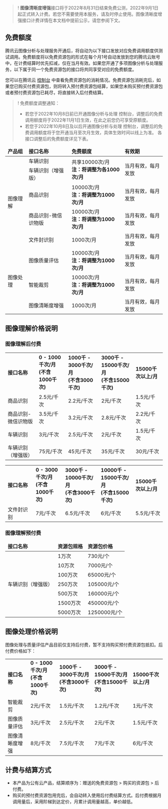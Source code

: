 >! **图像清晰度增强**接口将于2022年8月31日结束免费公测，2022年9月1日起正式转入计费。若您不需要使用本服务，请及时停止使用。图像清晰度增强接口计费详情在本文档中提前公示，请您参阅下文。

## 免费额度

腾讯云图像分析与处理服务开通后，将自动为以下接口发放对应免费调用额度供测试调用。免费额度将以免费资源包的形式在每个月1号自动发放到您的腾讯云账号中，在计费结算时优先扣减，仅在当月有效。如果您开通了多项图像分析与处理服务，以下属于同一个免费资源包的接口将共同享受对应的免费额度。

您可以在腾讯云 [控制台](https://console.cloud.tencent.com/tiia/detectlabel) 中查看免费资源包的消耗情况。免费资源包消耗完后，如果您已购买付费资源包，则将转入预付费资源包结算，如果您未购买预付费资源包或者预付费资源包已耗尽，将直接转入后付费结算。


>! 免费额度调整通知：
>- 若您于2022年10月8日前已开通图像分析与处理 控制台，调整后的免费调用额度将于2022年11月1日生效，在此之前您仍可享受原额度。
>- 若您于2022年10月8日及以后开通图像分析与处理 控制台，调整后的免费调用额度将于您开通当月至次月生效，具体生效时间以线上为准。
各接口调整后的免费额度详见下表。

<table>
<thead>
<tr>
<td><strong>产品组</strong></td>
<td><strong>接口名称</strong></td>
<td><strong>免费额度</strong></td>
<td><strong>有效期</strong></td>
</tr>
</thead>
<tbody><tr>
<td rowspan="5">图像理解</td>
<td>车辆识别</td>
<td  rowspan="2">共享10000次/月<br><strong>注：将调整为各1000次/月</strong></td>
<td rowspan="2">当月有效，每月发放</td>
</tr>
<tr> 
<td>车辆识别（增强版）</td> 
</tr>
<tr> 
<td>商品识别</td>
<td>10000次/月<br><strong>注：将调整为1000次/月</strong></td>
<td>当月有效，每月发放</td>
</tr>
<tr> 
<td>商品识别-微信识物版</td>
<td>10000次/月<br><strong>注：将调整为1000次/月</strong></td>
<td>当月有效，每月发放</td>
</tr>
<tr> 
<td>文件封识别</td>
<td>1000次/月</td>
<td>当月有效，每月发放</td>
</tr>
<tr>
<td rowspan="3">图像处理</td>
<td>图像质量评估</td>
<td>10000次/月<br><strong>注：将调整为1000次/月</strong></td>
<td>当月有效，每月发放</td>
</tr>
<tr> 
<td>智能裁剪</td>
<td>10000次/月<br><strong>注：将调整为1000次/月</strong></td>
<td>当月有效，每月发放</td>
</tr>
<tr> 
<td>图像清晰度增强</td>
<td>1000次/月</td>
<td>当月有效，每月发放</td>
</tr>
</tbody></table>

## 图像理解价格说明


### 图像理解后付费

<table>
  <tbody>
    <tr >
      <td width="200px">
        <strong>接口名称</strong></td>
      <td width="160px">
        <strong>0 - 1000千次/月</br>(不含1000千次)</strong></td>
      <td width="200px">
			<strong>1000千 - 3000千次/月</br>(不含3000千次) </strong></td>
      <td width="190px">
			<strong >3000千 - 15000千次/月</br>(不含15000千次) </strong></td>
      <td width="140px">
        <strong >15000千次以上/月</strong></td>
    </tr>
    <tr >
      <td >商品识别</td>
      <td >2.5元/千次</td>
      <td >2.2元/千次</td>
      <td >2元/千次</td>
      <td >1.5元/千次</td></tr>
    <tr >
      <td >商品识别-微信识物版</td>
      <td>3.5元/千次</td>
      <td >3.2元/千次</td>
      <td >2.8元/千次</td>
      <td >2.2元/千次</td></tr>
    <tr >
      <td >车辆识别</td>
      <td >3元/千次</td>
      <td>2.5元/千次</td>
      <td>2元/千次</td>
      <td >1.5元/千次</td></tr>
     <tr >
      <td >车辆识别（增强版）</td>
      <td >75元/千次</td>
      <td>45元/千次</td>
      <td>35元/千次</td>
      <td >30元/千次</td></tr>
	</tr>
  </tbody>
</table>

<table>
  <tbody>
    <tr >
    <td width="200px">
        <strong>接口名称</strong></td>
      <td width="160px">
        <strong>0 - 3000千次/月</br>(不含1000千次)</strong></td>
      <td width="200px">
			<strong>3000千 - 10000千次/月</br>(不含3000千次) </strong></td>
      <td width="190px">
			<strong >10000千 - 15000千次/月</br>(不含15000千次) </strong></td>
      <td width="140px">
        <strong >15000千次以上/月</strong></td>
    </tr>
    <td >文件封识别</td>
     <td >7元/千次</td>
     <td>6.5元/千次</td>
     <td >6元/千次</td>
     <td>5.5元/千次</td></tr>
</table>


### 图像理解预付费

<table>
<thead>
<tr>
<td>  <strong> 接口名称  </strong></td>
<td><strong>资源包规格</strong></td>
<td><strong>资源包价格</strong></td>
</tr>
</thead>
<tbody><tr>
<td rowspan="8">车辆识别（增强版）</td>
<td>1万次</td>
<td>730元/个</td>
</tr>
<tr> 
<td>10万次</td>
<td>7000元/个</td>
</tr>
<tr> 
<td>100万次</td>
<td>65000元/个</td>
</tr>
<tr> 
<td>250万次</td>
<td>105000元/个</td>
</tr>
<tr> 
<td>500万次</td>
<td>160000元/个</td>
</tr>
<tr> 
<td>1500万次</td>
<td>450000元/个</td>
</tr>
<tr> 
<td>5000万次</td>
<td>1250000元/个</td>
</tr>
</tbody></table>


## 图像处理价格说明
图像处理与质量评估产品目前仅支持后付费，暂不支持购买预付费资源包抵扣。后付费价格如下：

<table>
  <tbody>
    <tr>
				<td>
        <strong>接口名称</strong></td>
      <td>
        <strong>0 - 1000千次/月<br>(不含1000千次)</strong></td>
      <td>
            <strong>1000千 - 3000千次/月<br>(不含3000千次) </strong></td>
      <td>
            <strong>3000千 - 15000千次/月<br>(不含15000千次) </strong></td>
      <td>
        <strong>15000千次以上/月</strong></td>
    </tr>
    <tr>
      <td>智能裁剪</td>
      <td>2元/千次</td>
      <td>1.5元/千次</td>
      <td>1.2元/千次</td>
      <td>1元/千次</td></tr>
    <tr>
      <td>图像质量评估</td>
      <td>3元/千次</td>
      <td>2.5元/千次</td>
      <td>2元/千次</td>
      <td>1.5元/千次</td></tr>
			<tr>
      <td>图像清晰度增强</td>
      <td>8元/千次</td>
      <td>7.5元/千次</td>
      <td>7元/千次</td>
      <td>6元/千次</td></tr>
  </tbody>
</table>

## 计费与结算方式
- 本产品为公有云产品，结算顺序为：赠送的免费资源包 > 购买的资源包 > 后付费。
- 购买的预付费资源包用完后，会自动转入使用后付费结算方式。后付费根据月调用量后，采用阶梯到达定价，月累计调用量越高，单价越低。



